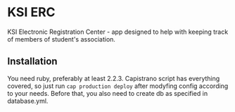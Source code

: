 # KSI ERC

KSI Electronic Registration Center - app designed to help with keeping track of members of student's association.

## Installation

You need ruby, preferably at least 2.2.3. Capistrano script has everything covered, so just run `cap production deploy` after modyfing config according to your needs. Before that, you also need to create db as specified in database.yml.

